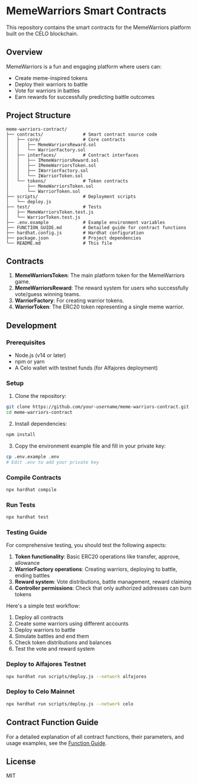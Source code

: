# MemeWarriors Smart Contracts

This repository contains the smart contracts for the MemeWarriors platform built on the CELO blockchain.

## Overview

MemeWarriors is a fun and engaging platform where users can:
- Create meme-inspired tokens
- Deploy their warriors to battle
- Vote for warriors in battles
- Earn rewards for successfully predicting battle outcomes

## Project Structure

```
meme-warriors-contract/
├── contracts/               # Smart contract source code
│   ├── core/                # Core contracts
│   │   ├── MemeWarriorsReward.sol
│   │   └── WarriorFactory.sol
│   ├── interfaces/          # Contract interfaces
│   │   ├── IMemeWarriorsReward.sol
│   │   ├── IMemeWarriorsToken.sol
│   │   ├── IWarriorFactory.sol
│   │   └── IWarriorToken.sol
│   └── tokens/              # Token contracts
│       ├── MemeWarriorsToken.sol
│       └── WarriorToken.sol
├── scripts/                 # Deployment scripts
│   └── deploy.js
├── test/                    # Tests
│   ├── MemeWarriorsToken.test.js
│   └── WarriorToken.test.js
├── .env.example             # Example environment variables
├── FUNCTION_GUIDE.md        # Detailed guide for contract functions
├── hardhat.config.js        # Hardhat configuration
├── package.json             # Project dependencies
└── README.md                # This file
```

## Contracts

1. **MemeWarriorsToken**: The main platform token for the MemeWarriors game.
2. **MemeWarriorsReward**: The reward system for users who successfully vote/guess winning teams.
3. **WarriorFactory**: For creating warrior tokens.
4. **WarriorToken**: The ERC20 token representing a single meme warrior.

## Development

### Prerequisites

- Node.js (v14 or later)
- npm or yarn
- A Celo wallet with testnet funds (for Alfajores deployment)

### Setup

1. Clone the repository:
```bash
git clone https://github.com/your-username/meme-warriors-contract.git
cd meme-warriors-contract
```

2. Install dependencies:
```bash
npm install
```

3. Copy the environment example file and fill in your private key:
```bash
cp .env.example .env
# Edit .env to add your private key
```

### Compile Contracts

```bash
npx hardhat compile
```

### Run Tests

```bash
npx hardhat test
```

### Testing Guide

For comprehensive testing, you should test the following aspects:

1. **Token functionality**: Basic ERC20 operations like transfer, approve, allowance
2. **WarriorFactory operations**: Creating warriors, deploying to battle, ending battles
3. **Reward system**: Vote distributions, battle management, reward claiming
4. **Controller permissions**: Check that only authorized addresses can burn tokens

Here's a simple test workflow:

1. Deploy all contracts
2. Create some warriors using different accounts
3. Deploy warriors to battle
4. Simulate battles and end them
5. Check token distributions and balances
6. Test the vote and reward system

### Deploy to Alfajores Testnet

```bash
npx hardhat run scripts/deploy.js --network alfajores
```

### Deploy to Celo Mainnet

```bash
npx hardhat run scripts/deploy.js --network celo
```

## Contract Function Guide

For a detailed explanation of all contract functions, their parameters, and usage examples, see the [Function Guide](./FUNCTION_GUIDE.md).

## License

MIT 